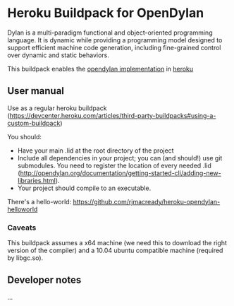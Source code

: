 # Heroku Buildpack for OpenDylan

Dylan is a multi-paradigm functional and object-oriented programming language. It is dynamic while providing a programming model designed to support efficient machine code generation, including fine-grained control over dynamic and static behaviors.

This buildpack enables the [opendylan implementation](http://opendylan.org/) in [heroku](https://www.heroku.com/)

## User manual

Use as a regular heroku buildpack (https://devcenter.heroku.com/articles/third-party-buildpacks#using-a-custom-buildpack)

You should: 
* Have your main .lid at the root directory of the project
* Include all dependencies in your project; you can (and should!) use git submodules. You need to register the location of every needed .lid (http://opendylan.org/documentation/getting-started-cli/adding-new-libraries.html).
* Your project should compile to an executable. 

There's a hello-world: https://github.com/rjmacready/heroku-opendylan-helloworld

### Caveats

This buildpack assumes a x64 machine (we need this to download the right version of the compiler) and a 10.04 ubuntu compatible machine (required by libgc.so).

## Developer notes

...


